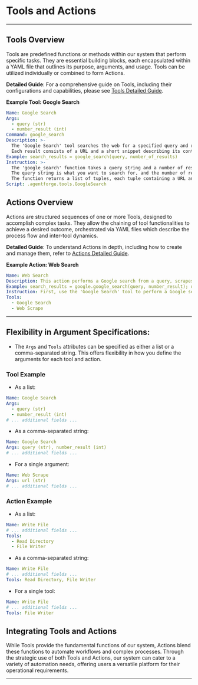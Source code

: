 # **Tools and Actions**

---

## **Tools Overview**

Tools are predefined functions or methods within our system that perform specific tasks. They are essential building blocks, each encapsulated within a YAML file that outlines its purpose, arguments, and usage. Tools can be utilized individually or combined to form Actions.

**Detailed Guide**: For a comprehensive guide on Tools, including their configurations and capabilities, please see [Tools Detailed Guide](Tools.md).

**Example Tool: Google Search**
```yaml
Name: Google Search
Args: 
  - query (str)
  - number_result (int)
Command: google_search
Description: >-
  The 'Google Search' tool searches the web for a specified query and retrieves a set number of results.
  Each result consists of a URL and a short snippet describing its contents.
Example: search_results = google_search(query, number_of_results)
Instruction: >-
  The 'google_search' function takes a query string and a number of results as inputs.
  The query string is what you want to search for, and the number of results is how many search results you want returned.
  The function returns a list of tuples, each tuple containing a URL and a snippet description of a search result.
Script: .agentforge.tools.GoogleSearch
```

## **Actions Overview**

Actions are structured sequences of one or more Tools, designed to accomplish complex tasks. They allow the chaining of tool functionalities to achieve a desired outcome, orchestrated via YAML files which describe the process flow and inter-tool dynamics.

**Detailed Guide**: To understand Actions in depth, including how to create and manage them, refer to [Actions Detailed Guide](Actions.md).

**Example Action: Web Search**
```yaml
Name: Web Search
Description: This action performs a Google search from a query, scrapes the text from one of the returned URLs, and then breaks the scraped text into manageable chunks.
Example: search_results = google.google_search(query, number_result); url = search_results[2][0]; scrapped = web_scrape.get_plain_text(url)
Instruction: First, use the 'Google Search' tool to perform a Google search and retrieve a list of search results. Choose a URL from the search results, then use the 'Web Scrape' tool to scrape the text from that URL.
Tools: 
  - Google Search
  - Web Scrape
```

---

## **Flexibility in Argument Specifications**:
- The `Args` and `Tools` attributes can be specified as either a list or a comma-separated string. This offers flexibility in how you define the arguments for each tool and action.

### **Tool Example**

- As a list: 
```yaml
Name: Google Search
Args: 
  - query (str)
  - number_result (int)
# ... additional fields ...
```

- As a comma-separated string: 
```yaml
Name: Google Search
Args: query (str), number_result (int)
# ... additional fields ...
```

- For a single argument: 
```yaml
Name: Web Scrape
Args: url (str)
# ... additional fields ...
```

### **Action Example**

- As a list: 
```yaml
Name: Write File
# ... additional fields ...
Tools:
  - Read Directory
  - File Writer
```

- As a comma-separated string: 
```yaml
Name: Write File
# ... additional fields ...
Tools: Read Directory, File Writer
```

- For a single tool: 
```yaml
Name: Write File
# ... additional fields ...
Tools: File Writer
```

## **Integrating Tools and Actions**

While Tools provide the fundamental functions of our system, Actions blend these functions to automate workflows and complex processes. Through the strategic use of both Tools and Actions, our system can cater to a variety of automation needs, offering users a versatile platform for their operational requirements.

---